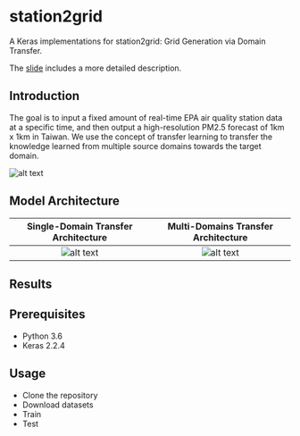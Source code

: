 # station2grid

A Keras implementations for station2grid: Grid Generation via Domain Transfer.

The [slide](https://docs.google.com/presentation/d/1Spu1Stuj2Zqy9uz5kf2446bstAXVhWNGOJZnA7yjiGw/edit?usp=sharing) includes a more detailed description.


## Introduction
The goal is to input a fixed amount of real-time EPA air quality station data at a specific time, and then output 
a high-resolution PM2.5 forecast of 1km x 1km in Taiwan. We use the concept of transfer learning to transfer the knowledge 
learned from multiple source domains towards the target domain.

![alt text](gif/cyclegan.png)

## Model Architecture
Single-Domain Transfer Architecture | Multi-Domains Transfer Architecture
:-------------------------:|:-------------------------:
![alt text](gif/cycle-s-m.gif)  |  ![alt text](gif/cycle-m-s.gif)

## Results

## Prerequisites
- Python 3.6
- Keras 2.2.4

## Usage
- Clone the repository
- Download datasets
- Train
- Test
